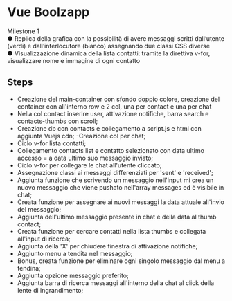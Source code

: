 Vue Boolzapp
===
Milestone 1 <br>
●	Replica della grafica con la possibilità di avere messaggi scritti dall’utente (verdi) e dall’interlocutore (bianco) assegnando due classi CSS diverse<br>
●	Visualizzazione dinamica della lista contatti: tramite la direttiva v-for, visualizzare nome e immagine di ogni contatto<br>

## Steps
- Creazione del main-container con sfondo doppio colore, creazione del container con all'interno row e 2 col, una per contact e una per chat
- Nella col contact inserire user, attivazione notifiche, barra search e contacts-thumbs con scroll;
- Creazione db con contacts e collegamento a script.js e html con aggiunta Vuejs cdn;
-Creazione col per chat;
- Ciclo v-for lista contatti;
- Collegamento contacts list e contatto selezionato con data ultimo accesso = a data ultimo suo messaggio inviato;
- Ciclo v-for per collegare le chat all'utente cliccato;
- Assegnazione classi ai messaggi differenziati per 'sent' e 'received';
- Aggiunta funzione che scrivendo un messaggio nell'input mi crea un nuovo messaggio che viene pushato nell'array messages ed è visibile in chat;
- Creata funzione per assegnare ai nuovi messaggi la data attuale all'invio del messaggio;
- Aggiunta dell'ultimo messaggio presente in chat e della data al thumb contact;
- Creata funzione per cercare contatti nella lista thumbs e collegata all'input di ricerca;
- Aggiunta della 'X' per chiudere finestra di attivazione notifiche;
- Aggiunto menu a tendita nel messaggio;
- Bonus, creata funzione per eliminare ogni singolo messaggio dal menu a tendina;
- Aggiunta opzione messaggio preferito;
- Aggiunta barra di ricerca messaggi all'interno della chat al click della lente di ingrandimento;